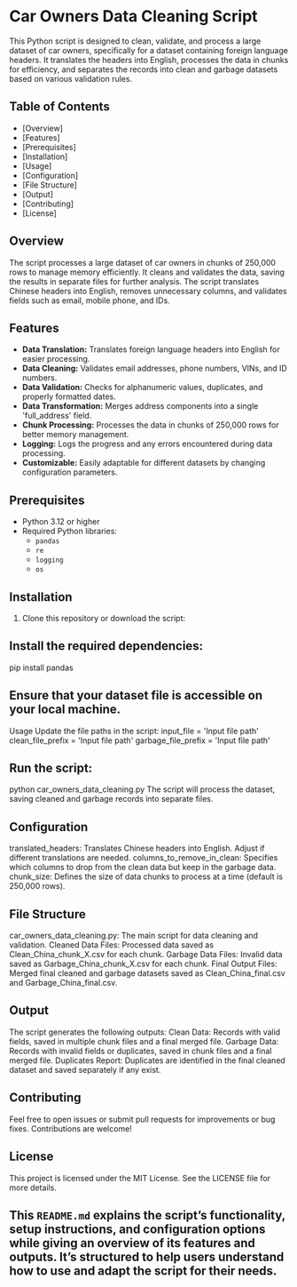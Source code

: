 # Car Owners Data Cleaning Script

This Python script is designed to clean, validate, and process a large dataset of car owners, specifically for a dataset containing foreign language headers. It translates the headers into English, processes the data in chunks for efficiency, and separates the records into clean and garbage datasets based on various validation rules.

## Table of Contents
- [Overview]
- [Features]
- [Prerequisites]
- [Installation]
- [Usage]
- [Configuration]
- [File Structure]
- [Output]
- [Contributing]
- [License]

## Overview
The script processes a large dataset of car owners in chunks of 250,000 rows to manage memory efficiently. It cleans and validates the data, saving the results in separate files for further analysis. The script translates Chinese headers into English, removes unnecessary columns, and validates fields such as email, mobile phone, and IDs.

## Features
- **Data Translation:** Translates foreign language headers into English for easier processing.
- **Data Cleaning:** Validates email addresses, phone numbers, VINs, and ID numbers.
- **Data Validation:** Checks for alphanumeric values, duplicates, and properly formatted dates.
- **Data Transformation:** Merges address components into a single 'full_address' field.
- **Chunk Processing:** Processes the data in chunks of 250,000 rows for better memory management.
- **Logging:** Logs the progress and any errors encountered during data processing.
- **Customizable:** Easily adaptable for different datasets by changing configuration parameters.

## Prerequisites
- Python 3.12 or higher
- Required Python libraries:
  - `pandas`
  - `re`
  - `logging`
  - `os`

## Installation
1. Clone this repository or download the script:

## Install the required dependencies:
pip install pandas

## Ensure that your dataset file is accessible on your local machine.
Usage
Update the file paths in the script:
input_file = 'Input file path'
clean_file_prefix = 'Input file path'
garbage_file_prefix = 'Input file path'

## Run the script:
python car_owners_data_cleaning.py
The script will process the dataset, saving cleaned and garbage records into separate files.

## Configuration
translated_headers: Translates Chinese headers into English. Adjust if different translations are needed.
columns_to_remove_in_clean: Specifies which columns to drop from the clean data but keep in the garbage data.
chunk_size: Defines the size of data chunks to process at a time (default is 250,000 rows).

## File Structure
car_owners_data_cleaning.py: The main script for data cleaning and validation.
Cleaned Data Files: Processed data saved as Clean_China_chunk_X.csv for each chunk.
Garbage Data Files: Invalid data saved as Garbage_China_chunk_X.csv for each chunk.
Final Output Files: Merged final cleaned and garbage datasets saved as Clean_China_final.csv and Garbage_China_final.csv.

## Output
The script generates the following outputs:
Clean Data: Records with valid fields, saved in multiple chunk files and a final merged file.
Garbage Data: Records with invalid fields or duplicates, saved in chunk files and a final merged file.
Duplicates Report: Duplicates are identified in the final cleaned dataset and saved separately if any exist.

## Contributing
Feel free to open issues or submit pull requests for improvements or bug fixes. Contributions are welcome!

## License
This project is licensed under the MIT License. See the LICENSE file for more details.


## This `README.md` explains the script’s functionality, setup instructions, and configuration options while giving an overview of its features and outputs. It’s structured to help users understand how to use and adapt the script for their needs.


 
